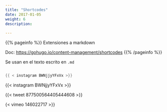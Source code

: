 ```yaml
---
title: "Shortcodes"
date: 2017-01-05
weight: 6
description: 
  
---
```



{{% pageinfo %}}
Extensiones a markdown

Doc: https://gohugo.io/content-management/shortcodes
{{% /pageinfo %}}

Se usan en el texto escrito en `.md`

```go

{{ < instagram BWNjjyYFxVx >}}

```

{{< instagram BWNjjyYFxVx >}}


{{< tweet 877500564405444608 >}}


{< vimeo 146022717 >}}